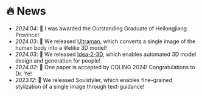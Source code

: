 # 🔥 News
- *2024.04*: 🎉 I was awarded the Outstanding Graduate of Heilongjiang Province!
- *2024.03*: 🎉 We released [Ultraman](https://air-discover.github.io/Ultraman/), which converts a single image of the human body into a lifelike 3D model!
- *2024.03*: 🎉 We released [Idea-2-3D](https://air-discover.github.io/Idea-2-3D/), which enables automated 3D model design and generation for people!
- *2024.02*: 🎉 One paper is accepted by COLING 2024! Congratulations to Dr. Ye!
- *2023.12*: 🎉 We released Soulstyler, which enables fine-grained stylization of a single image through text-guidance!

